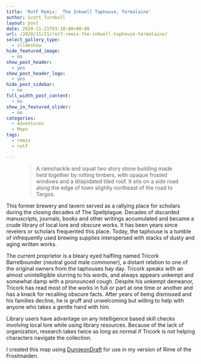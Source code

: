 ```yaml
---
title: 'RotF Remix:  The Inkwell Taphouse, Termalaine'
author: Scott Turnbull
layout: post
date: 2020-11-21T03:10:00+00:00
url: /2020/11/21/rotf-remix-the-inkwell-taphouse-termalaine/
select_gallery_type:
  - slideshow
hide_featured_image:
  - no
show_post_header:
  - yes
show_post_header_logo:
  - yes
hide_post_sidebar:
  - no
full_width_post_content:
  - no
show_in_featured_slider:
  - no
categories:
  - Adventures
  - Maps
tags:
  - remix
  - rotf

---
```

<figure class="wp-block-pullquote is-style-default">

> A ramshackle and squat two story stone building made held together by rotting timbers, with opaque frosted windows and a dilapidated tiled roof. It sits on a side road along the edge of town slightly northeast of the road to Targos.</figure> 

This former brewery and tavern served as a rallying place for scholars during the closing decades of The Spellplague. Decades of discarded manuscripts, journals, books and other writings accumulated and became a crude library of local lore and obscure works. It has been years since revelers or scholars frequented this place. Today, the taphouse is a tumble of infrequently used brewing supplies interspersed with stacks of dusty and aging written works.

The current proprietor is a bleary eyed halfling named Tricork Barrelbounder (neutral good male commoner), a distant relation to one of the original owners from the taphouses hay day. Tricork speaks with an almost unintelligible slurring to his words, and always appears unkempt and somewhat damp with a pronounced cough. Despite his unkempt demeanor, Tricork has read most of the works in full or part at one time or another and has a knack for recalling obscure facts. After years of being dismissed and his families decline, he is gruff and unwelcoming but willing to help with anyone who takes a gentle hand with him.

Library users have advantage on any Intelligence based skill checks involving local lore while using library resources. Because of the lack of organization, research takes twice as long as normal if Tricork is not helping characters navigate the collection.

I created this map using <a href="https://dungeondraft.net/" target="_blank" rel="noreferrer noopener">DungeonDraft</a> for use in my version of Rime of the Frostmaiden.

<div class="wp-block-image">
  <figure class="aligncenter size-large"><a href="https://i.redd.it/awg4bpr3st961.jpg"><img src="https://i.redd.it/awg4bpr3st961.jpg" alt="" /></a></figure>
</div>